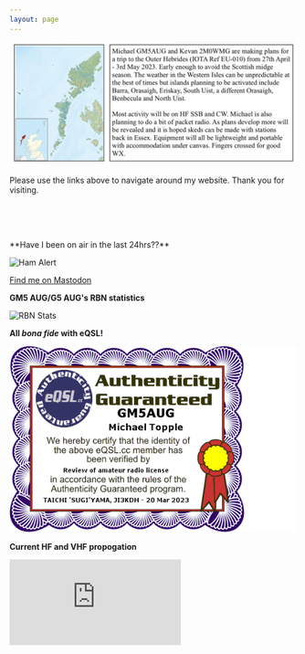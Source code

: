 ```yaml
---
layout: page
---
```


![forthcoming DXpedition](images/Topple_Pugh_expedition.jpg)

<html> 
    <label id="lblGreetings"></label>

<script>
    var myDate = new Date();
    var hrs = myDate.getHours();

    var greet;

if (hrs < 12)                                                                                                                                                                                              
       greet = 'Good morning, or madainn mhath';                                                                                                                                                                  else if (hrs >= 12 && hrs <= 17)
       greet = 'Good afternoon, or feasgar math';
   else if (hrs >= 17 && hrs <= 24)
       greet = 'Good evening, or feasgar math';

    document.getElementById('lblGreetings').innerHTML =
        '<b>' + greet + '</b>, and welcome to the website of Michael Topple, GM5 AUG!';
</script> 
</html>


Please use the links above to navigate around my website. Thank you for visiting.

<br>
<html>
<script>
var montharray=new Array("Jan","Feb","Mar","Apr","May","Jun","Jul","Aug","Sep","Oct","Nov","Dec")

function countup(yr,m,d){
var today=new Date()
var todayy=today.getYear()
if (todayy < 1000)
todayy+=1900
var todaym=today.getMonth()
var todayd=today.getDate()
var todaystring=montharray[todaym]+" "+todayd+", "+todayy
var paststring=montharray[m-1]+" "+d+", "+yr
var difference=(Math.round((Date.parse(todaystring)-Date.parse(paststring))/(24*60*60*1000))*1)
difference+=" days"
document.write("It\'s been "+difference+" since the I was first licensed as M6 EIO")
}
//enter the count up date using the format year/month/day
countup(2012,11,07)
</script>
<br>
<script>

var montharray=new Array("Jan","Feb","Mar","Apr","May","Jun","Jul","Aug","Sep","Oct","Nov","Dec")

function countup(yr,m,d){
var today=new Date()
var todayy=today.getYear()
if (todayy < 1000)
todayy+=1900
var todaym=today.getMonth()
var todayd=today.getDate()
var todaystring=montharray[todaym]+" "+todayd+", "+todayy
var paststring=montharray[m-1]+" "+d+", "+yr
var difference=(Math.round((Date.parse(todaystring)-Date.parse(paststring))/(24*60*60*1000))*1)
difference+=" days"
document.write("It\'s been "+difference+" since the I was licensed as GM5 AUG")
}
//enter the count up date using the format year/month/day
countup(2023,03,20)
</script>
</html>
<br>
**Have I been on air in the last 24hrs??**

![Ham Alert](https://hamalert.org/myspot?c=GM5AUG&h=f28667128cef90b4&a=24)

<a rel="me" href="https://mastodon.radio/@gm5aug">Find me on Mastodon</a>

**GM5 AUG/G5 AUG's RBN statistics**

![RBN Stats](https://rbn.telegraphy.de/activity/image/GM5AUG+G5AUG)

**All *bona fide* with eQSL!**

![eQSL Auth](images/eQSL.png)

**Current HF and VHF propogation**

![Propo](https://www.hamqsl.com/solar101vhfpic.php)
